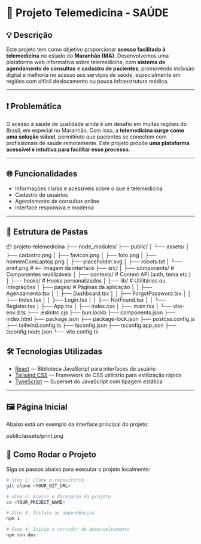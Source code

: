 # 🏥 Projeto Telemedicina - SAÚDE

## 💡 Descrição

Este projeto tem como objetivo proporcionar **acesso facilitado à telemedicina** no estado do **Maranhão (MA)**. Desenvolvemos uma plataforma web informativa sobre telemedicina, com **sistema de agendamento de consultas** e **cadastro de pacientes**, promovendo inclusão digital e melhoria no acesso aos serviços de saúde, especialmente em regiões com difícil deslocamento ou pouca infraestrutura médica.

---

## ❗ Problemática

O acesso à saúde de qualidade ainda é um desafio em muitas regiões do Brasil, em especial no Maranhão. Com isso, a **telemedicina surge como uma solução viável**, permitindo que pacientes se conectem com profissionais de saúde remotamente. Este projeto propõe **uma plataforma acessível e intuitiva para facilitar esse processo**.

---

## 🌐 Funcionalidades

- Informações claras e acessíveis sobre o que é telemedicina
- Cadastro de usuários
- Agendamento de consultas online
- Interface responsiva e moderna

---

## 📁 Estrutura de Pastas

📦 projeto-telemedicina
├── node_modules/
├── public/
│   └── assets/
│       ├── cadastro.png
│       ├── favicon.png
│       ├── foto.png
│       ├── homemComLaptop.png
│       ├── placeholder.svg
│       ├── robots.txt
│       └── print.png              # <-- Imagem da interface
├── src/
│   ├── components/                # Componentes reutilizáveis
│   ├── contexts/                  # Context API (auth, tema etc.)
│   ├── hooks/                     # Hooks personalizados
│   ├── lib/                       # Utilitários ou integrações
│   ├── pages/                     # Páginas da aplicação
│   │   ├── Agendamento.tsx
│   │   ├── Dashboard.tsx
│   │   ├── ForgotPassword.tsx
│   │   ├── Index.tsx
│   │   ├── Login.tsx
│   │   ├── NotFound.tsx
│   │   └── Register.tsx
│   ├── App.tsx
│   ├── index.css
│   ├── main.tsx
│   └── vite-env.d.ts
├── .eslintrc.cjs
├── bun.lockb
├── components.json
├── index.html
├── package.json
├── package-lock.json
├── postcss.config.js
├── tailwind.config.ts
├── tsconfig.json
├── tsconfig.app.json
├── tsconfig.node.json
└── vite.config.ts

## 🛠️ Tecnologias Utilizadas

- [React](https://reactjs.org/) — Biblioteca JavaScript para interfaces de usuário
- [Tailwind CSS](https://tailwindcss.com/) — Framework de CSS utilitário para estilização rápida
- [TypeScript](https://www.typescriptlang.org/) — Superset do JavaScript com tipagem estática

---

## 🖼️ Página Inicial

Abaixo está um exemplo da interface principal do projeto:

public/assets/print.png

## 🚀 Como Rodar o Projeto

Siga os passos abaixo para executar o projeto localmente:

```bash
# Step 1: Clone o repositório
git clone <YOUR_GIT_URL>

# Step 2: Acesse o diretório do projeto
cd <YOUR_PROJECT_NAME>

# Step 3: Instale as dependências
npm i

# Step 4: Inicie o servidor de desenvolvimento
npm run dev


